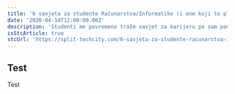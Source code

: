 ```yaml
---
title: '6 savjeta za studente Računarstva/Informatike (i one koji to planiraju postati) [CRO]'
date: '2020-04-14T12:00:00.00Z'
description: 'Studenti me povremeno traže savjet za karijeru pa sam pomislio kako bi bilo zgodno...'
isStcArticle: true
stcUrl: 'https://split-techcity.com/6-savjeta-za-studente-racunarstva-informatike-i-one-koji-to-planiraju-postati'
---
```


## Test

Test
